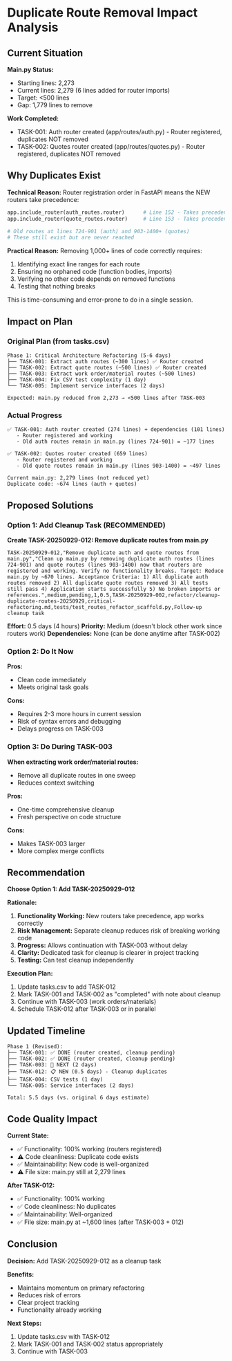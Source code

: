 # Duplicate Route Removal Impact Analysis

## Current Situation

**Main.py Status:**
- Starting lines: 2,273
- Current lines: 2,279 (6 lines added for router imports)
- Target: <500 lines
- Gap: 1,779 lines to remove

**Work Completed:**
- TASK-001: Auth router created (app/routes/auth.py) - Router registered, duplicates NOT removed
- TASK-002: Quotes router created (app/routes/quotes.py) - Router registered, duplicates NOT removed

## Why Duplicates Exist

**Technical Reason:**
Router registration order in FastAPI means the NEW routers take precedence:
```python
app.include_router(auth_routes.router)      # Line 152 - Takes precedence
app.include_router(quote_routes.router)     # Line 153 - Takes precedence

# Old routes at lines 724-901 (auth) and 903-1400+ (quotes)
# These still exist but are never reached
```

**Practical Reason:**
Removing 1,000+ lines of code correctly requires:
1. Identifying exact line ranges for each route
2. Ensuring no orphaned code (function bodies, imports)
3. Verifying no other code depends on removed functions
4. Testing that nothing breaks

This is time-consuming and error-prone to do in a single session.

## Impact on Plan

### Original Plan (from tasks.csv)
```
Phase 1: Critical Architecture Refactoring (5-6 days)
├── TASK-001: Extract auth routes (~300 lines) ✅ Router created
├── TASK-002: Extract quote routes (~500 lines) ✅ Router created
├── TASK-003: Extract work order/material routes (~500 lines)
├── TASK-004: Fix CSV test complexity (1 day)
└── TASK-005: Implement service interfaces (2 days)

Expected: main.py reduced from 2,273 → <500 lines after TASK-003
```

### Actual Progress
```
✅ TASK-001: Auth router created (274 lines) + dependencies (101 lines)
   - Router registered and working
   - Old auth routes remain in main.py (lines 724-901) = ~177 lines
   
✅ TASK-002: Quotes router created (659 lines)
   - Router registered and working
   - Old quote routes remain in main.py (lines 903-1400) = ~497 lines
   
Current main.py: 2,279 lines (not reduced yet)
Duplicate code: ~674 lines (auth + quotes)
```

## Proposed Solutions

### Option 1: Add Cleanup Task (RECOMMENDED)
**Create TASK-20250929-012: Remove duplicate routes from main.py**

```csv
TASK-20250929-012,"Remove duplicate auth and quote routes from main.py","Clean up main.py by removing duplicate auth routes (lines 724-901) and quote routes (lines 903-1400) now that routers are registered and working. Verify no functionality breaks. Target: Reduce main.py by ~670 lines. Acceptance Criteria: 1) All duplicate auth routes removed 2) All duplicate quote routes removed 3) All tests still pass 4) Application starts successfully 5) No broken imports or references.",medium,pending,1,0.5,TASK-20250929-002,refactor/cleanup-duplicate-routes-20250929,critical-refactoring.md,tests/test_routes_refactor_scaffold.py,Follow-up cleanup task
```

**Effort:** 0.5 days (4 hours)
**Priority:** Medium (doesn't block other work since routers work)
**Dependencies:** None (can be done anytime after TASK-002)

### Option 2: Do It Now
**Pros:**
- Clean code immediately
- Meets original task goals

**Cons:**
- Requires 2-3 more hours in current session
- Risk of syntax errors and debugging
- Delays progress on TASK-003

### Option 3: Do During TASK-003
**When extracting work order/material routes:**
- Remove all duplicate routes in one sweep
- Reduces context switching

**Pros:**
- One-time comprehensive cleanup
- Fresh perspective on code structure

**Cons:**
- Makes TASK-003 larger
- More complex merge conflicts

## Recommendation

**Choose Option 1: Add TASK-20250929-012**

**Rationale:**
1. **Functionality Working:** New routers take precedence, app works correctly
2. **Risk Management:** Separate cleanup reduces risk of breaking working code
3. **Progress:** Allows continuation with TASK-003 without delay
4. **Clarity:** Dedicated task for cleanup is clearer in project tracking
5. **Testing:** Can test cleanup independently

**Execution Plan:**
1. Update tasks.csv to add TASK-012
2. Mark TASK-001 and TASK-002 as "completed" with note about cleanup
3. Continue with TASK-003 (work orders/materials)
4. Schedule TASK-012 after TASK-003 or in parallel

## Updated Timeline

```
Phase 1 (Revised):
├── TASK-001: ✅ DONE (router created, cleanup pending)
├── TASK-002: ✅ DONE (router created, cleanup pending)
├── TASK-003: 🔄 NEXT (2 days)
├── TASK-012: 📋 NEW (0.5 days) - Cleanup duplicates
├── TASK-004: CSV tests (1 day)
└── TASK-005: Service interfaces (2 days)

Total: 5.5 days (vs. original 6 days estimate)
```

## Code Quality Impact

**Current State:**
- ✅ Functionality: 100% working (routers registered)
- ⚠️  Code cleanliness: Duplicate code exists
- ✅ Maintainability: New code is well-organized
- ⚠️  File size: main.py still at 2,279 lines

**After TASK-012:**
- ✅ Functionality: 100% working
- ✅ Code cleanliness: No duplicates
- ✅ Maintainability: Well-organized
- ✅ File size: main.py at ~1,600 lines (after TASK-003 + 012)

## Conclusion

**Decision:** Add TASK-20250929-012 as a cleanup task

**Benefits:**
- Maintains momentum on primary refactoring
- Reduces risk of errors
- Clear project tracking
- Functionality already working

**Next Steps:**
1. Update tasks.csv with TASK-012
2. Mark TASK-001 and TASK-002 status appropriately
3. Continue with TASK-003
